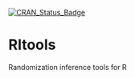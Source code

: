 [![CRAN_Status_Badge](http://www.r-pkg.org/badges/version/RItools)](http://cran.r-project.org/package=RItools)

# RItools
Randomization inference tools for R
